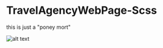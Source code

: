 # TravelAgencyWebPage-Scss
this is just a "poney mort"

![alt text](https://pix.watch/lCsluK/ra44FO.png)
